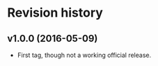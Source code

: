 Revision history
=======================================

v1.0.0 (2016-05-09)
---------------------------------------

* First tag, though not a working official release.